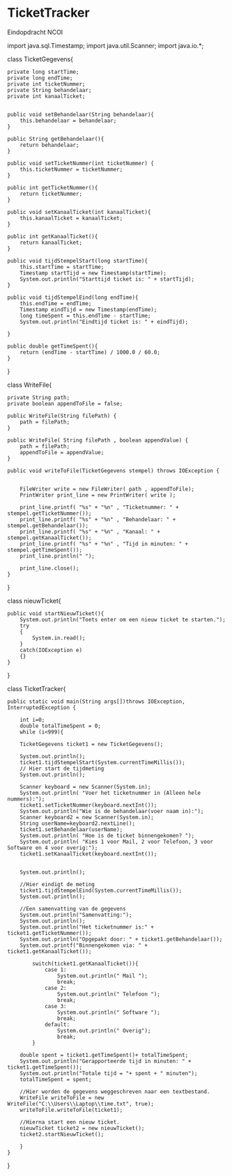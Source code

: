 # TicketTracker
Eindopdracht NCOI

import java.sql.Timestamp;
import java.util.Scanner;
import java.io.*;



class TicketGegevens{

    private long startTime;
    private long endTime;
    private int ticketNummer;
    private String behandelaar;
    private int kanaalTicket;


    public void setBehandelaar(String behandelaar){
        this.behandelaar = behandelaar;
    }

    public String getBehandelaar(){
        return behandelaar;
    }

    public void setTicketNummer(int ticketNummer) {
        this.ticketNummer = ticketNummer;
    }

    public int getTicketNummer(){
        return ticketNummer;
    }

    public void setKanaalTicket(int kanaalTicket){
        this.kanaalTicket = kanaalTicket;
    }

    public int getKanaalTicket(){
        return kanaalTicket;
    }

    public void tijdStempelStart(long startTime){
        this.startTime = startTime;
        Timestamp startTijd = new Timestamp(startTime);
        System.out.println("Starttijd ticket is: " + startTijd);
    }

    public void tijdStempelEind(long endTime){
        this.endTime = endTime;
        Timestamp eindTijd = new Timestamp(endTime);
        long timeSpent = this.endTime - startTime;
        System.out.println("Eindtijd ticket is: " + eindTijd);

    }

    public double getTimeSpent(){
        return (endTime - startTime) / 1000.0 / 60.0;
    }
}



class WriteFile{

    private String path;
    private boolean appendToFile = false;

    public WriteFile(String filePath) {
        path = filePath;
    }

    public WriteFile( String filePath , boolean appendValue) {
        path = filePath;
        appendToFile = appendValue;
    }

    public void writeToFile(TicketGegevens stempel) throws IOException {


        FileWriter write = new FileWriter( path , appendToFile);
        PrintWriter print_line = new PrintWriter( write );

        print_line.printf( "%s" + "%n" , "Ticketnummer: " + stempel.getTicketNummer());
        print_line.printf( "%s" + "%n" , "Behandelaar: " + stempel.getBehandelaar());
        print_line.printf( "%s" + "%n" , "Kanaal: " + stempel.getKanaalTicket());
        print_line.printf( "%s" + "%n" , "Tijd in minuten: " + stempel.getTimeSpent());
        print_line.println(" ");

        print_line.close();
    }
}



class nieuwTicket{

    public void startNieuwTicket(){
        System.out.println("Toets enter om een nieuw ticket te starten.");
        try
        {
            System.in.read();
        }  
        catch(IOException e)
        {}  
    }   
}



class TicketTracker{

    public static void main(String args[])throws IOException, InterruptedException {

        int i=0;
        double totalTimeSpent = 0;
        while (i<999){

        TicketGegevens ticket1 = new TicketGegevens();

        System.out.println();
        ticket1.tijdStempelStart(System.currentTimeMillis());
        // Hier start de tijdmeting 
        System.out.println();

        Scanner keyboard = new Scanner(System.in);
        System.out.println( "Voer het ticketnummer in (Alleen hele nummers):");
        ticket1.setTicketNummer(keyboard.nextInt());
        System.out.println("Wie is de behandelaar(voer naam in):");
        Scanner keyboard2 = new Scanner(System.in);
        String userName=keyboard2.nextLine();
        ticket1.setBehandelaar(userName);
        System.out.println( "Hoe is de ticket binnengekomen? ");
        System.out.println( "Kies 1 voor Mail, 2 voor Telefoon, 3 voor Software en 4 voor overig:");
        ticket1.setKanaalTicket(keyboard.nextInt());


        System.out.println();

        //Hier eindigt de meting
        ticket1.tijdStempelEind(System.currentTimeMillis());
        System.out.println();

        //Een samenvatting van de gegevens
        System.out.println("Samenvatting:");
        System.out.println();
        System.out.println("Het ticketnummer is:" + ticket1.getTicketNummer());
        System.out.println("Opgepakt door: " + ticket1.getBehandelaar());
        System.out.printf("Binnengekomen via: " + ticket1.getKanaalTicket());

            switch(ticket1.getKanaalTicket()){
                case 1: 
                    System.out.println(" Mail ");
                    break;
                case 2: 
                    System.out.println(" Telefoon ");
                    break;
                case 3:
                    System.out.println(" Software ");
                    break;
                default:
                    System.out.println(" Overig");
                    break;
            }       

        double spent = ticket1.getTimeSpent()+ totalTimeSpent;
        System.out.println("Gerapporteerde tijd in minuten: " + ticket1.getTimeSpent());
        System.out.println("Totale tijd = "+ spent + " minuten");
        totalTimeSpent = spent;

        //Hier worden de gegevens weggeschreven naar een textbestand.
        WriteFile writeToFile = new WriteFile("C:\\Users\\Laptop\\time.txt", true);
        writeToFile.writeToFile(ticket1);

        //Hierna start een nieuw ticket.
        nieuwTicket ticket2 = new nieuwTicket();
        ticket2.startNieuwTicket();

        }
    }
}
